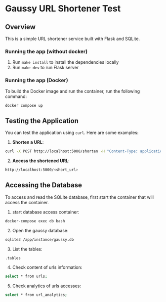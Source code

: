 # Gaussy URL Shortener Test

## Overview

This is a simple URL shortener service built with Flask and SQLite.

### Running the app (without docker)
1. Run `make install` to install the dependencies locally
2. Run `make dev` to run Flask server

### Running the app (Docker)

To build the Docker image and run the container, run the following command:

```bash
docker compose up
```

## Testing the Application

You can test the application using `curl`. Here are some examples:

1. **Shorten a URL**:

```bash
curl -X POST http://localhost:5000/shorten -H "Content-Type: application/json" -d '{"long_url": "https://https://www.gaussy.com/company"}'
```

2. **Access the shortened URL**:

```bash
http://localhost:5000/<short_url>
```


## Accessing the Database

To access and read the SQLite database, first start the container that will access the container.

1. start database access container:
```bash
docker-compose exec db bash
```

2. Open the gaussy database:
```bash
sqlite3 /app/instance/gaussy.db
```

3. List the tables:

```bash
.tables
```

4. Check content of urls information:
```bash
select * from urls;
```

5. Check analytics of urls accesses:
```bash
select * from url_analytics;
```
